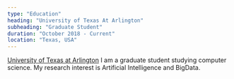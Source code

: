 ```yaml
---
type: "Education"
heading: "University of Texas At Arlington"
subheading: "Graduate Student"
duration: "October 2018 - Current"
location: "Texas, USA"
---
```


<a href="https://www.uta.edu/uta/" target="_blank">University of Texas at Arlington</a>
I am a graduate student studying computer science. My research interest is Artificial Intelligence and BigData.
